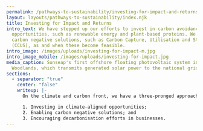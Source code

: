 ```yaml
---
permalink: /pathways-to-sustainability/investing-for-impact-and-returns.html
layout: layouts/pathways-to-sustainability/index.njk
title: Investing for Impact and Returns
intro_text: We have stepped up our efforts to invest in carbon avoidance
  opportunities, such as renewable energy and plant-based proteins. We look for
  carbon negative solutions, such as Carbon Capture, Utilisation and Storage
  (CCUS), as and when these become feasible.
intro_image: /images/uploads/investing-for-impact-m.jpg
intro_image_mobile: /images/uploads/investing-for-impact.jpg
media_caption: Sunseap's first offshore floating photovoltaic system in
  Woodlands, which transmits generated solar power to the national grid
sections:
  - separator: "true"
    center: "false"
    writeup: |-
      On the climate and carbon front, we have a three-pronged approach:

      1. Investing in climate-aligned opportunities;
      2. Enabling carbon negative solutions; and
      3. Encouraging decarbonisation efforts in businesses.
---
```

